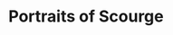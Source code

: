 ---
layout: media
title: "Portraits of Scourge"
categories: visual
excerpt: "Portraits of Scourge"
show_excerpt: true
ads: false
share: false
show_url: true
image:
  id: 33342345990
photoset:
  id: 72157679520931262
---